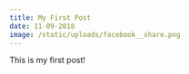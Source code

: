 ```yaml
---
title: My First Post
date: 11-09-2018
image: /static/uploads/facebook__share.png
---
```


This is my first post!
